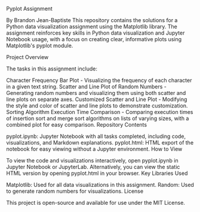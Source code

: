 Pyplot Assignment

By Brandon Jean-Baptiste
This repository contains the solutions for a Python data visualization assignment using the Matplotlib library. The assignment reinforces key skills in Python data visualization and Jupyter Notebook usage, with a focus on creating clear, informative plots using Matplotlib's pyplot module.

Project Overview

The tasks in this assignment include:

Character Frequency Bar Plot - Visualizing the frequency of each character in a given text string.
Scatter and Line Plot of Random Numbers - Generating random numbers and visualizing them using both scatter and line plots on separate axes.
Customized Scatter and Line Plot - Modifying the style and color of scatter and line plots to demonstrate customization.
Sorting Algorithm Execution Time Comparison - Comparing execution times of insertion sort and merge sort algorithms on lists of varying sizes, with a combined plot for easy comparison.
Repository Contents

pyplot.ipynb: Jupyter Notebook with all tasks completed, including code, visualizations, and Markdown explanations.
pyplot.html: HTML export of the notebook for easy viewing without a Jupyter environment.
How to View

To view the code and visualizations interactively, open pyplot.ipynb in Jupyter Notebook or JupyterLab.
Alternatively, you can view the static HTML version by opening pyplot.html in your browser.
Key Libraries Used

Matplotlib: Used for all data visualizations in this assignment.
Random: Used to generate random numbers for visualizations.
License

This project is open-source and available for use under the MIT License.

